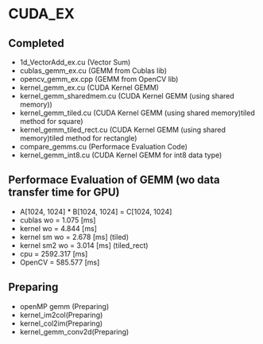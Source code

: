 # CUDA_EX
 
## Completed
* 1d_VectorAdd_ex.cu		(Vector Sum)
* cublas_gemm_ex.cu			(GEMM from Cublas lib)
* opencv_gemm_ex.cpp		(GEMM from OpenCV lib)
* kernel_gemm_ex.cu			(CUDA Kernel GEMM)
* kernel_gemm_sharedmem.cu	(CUDA Kernel GEMM (using shared memory))
* kernel_gemm_tiled.cu		(CUDA Kernel GEMM (using shared memory)tiled method for square)
* kernel_gemm_tiled_rect.cu	(CUDA Kernel GEMM (using shared memory)tiled method for rectangle)
* compare_gemms.cu			(Performace Evaluation Code)
* kernel_gemm_int8.cu		(CUDA Kernel GEMM for int8 data type)

## Performace Evaluation of GEMM (wo data transfer time for GPU)
* A[1024, 1024] * B[1024, 1024] = C[1024, 1024]
* cublas     wo = 1.075 [ms]
* kernel     wo = 4.844 [ms]
* kernel sm  wo = 2.678 [ms] (tiled)
* kernel sm2 wo = 3.014 [ms] (tiled_rect)
* cpu           = 2592.317 [ms]
* OpenCV        = 585.577 [ms]

## Preparing
* openMP gemm (Preparing)
* kernel_im2col(Preparing)
* kernel_col2im(Preparing)
* kernel_gemm_conv2d(Preparing)

